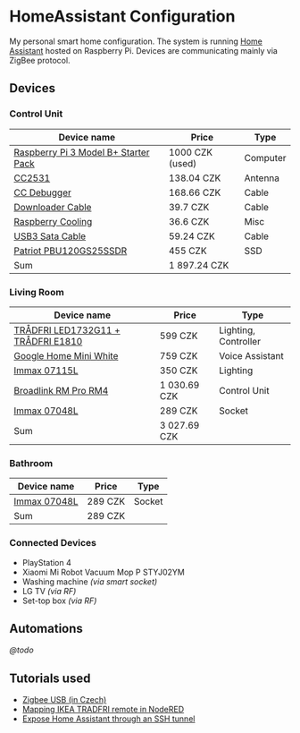 # HomeAssistant Configuration
My personal smart home configuration. The system is running [Home Assistant](https://www.home-assistant.io/) hosted on Raspberry Pi. Devices are communicating mainly via ZigBee protocol.

## Devices
### Control Unit
| Device name | Price | Type |
| --- | --- | --- |
| [Raspberry Pi 3 Model B+ Starter Pack](https://sg.element14.com/raspberry-pi/rpi3-modbp-starter/starter-kit-raspberry-pi-3-model/dp/2848199) | 1000 CZK (used) | Computer |
| [CC2531](https://www.aliexpress.com/item/4000059514865.html) | 138.04 CZK | Antenna |
| [CC Debugger](https://www.aliexpress.com/item/32813122315.html) | 168.66 CZK | Cable |
| [Downloader Cable](https://www.aliexpress.com/item/32853531081.html) | 39.7 CZK | Cable |
| [Raspberry Cooling](https://www.aliexpress.com/item/32945772706.html) | 36.6 CZK | Misc |
| [USB3 Sata Cable](https://www.aliexpress.com/item/4000966208077.html) | 59.24 CZK | Cable |
| [Patriot PBU120GS25SSDR](https://www.mironet.cz/patriot-burst-120gb-25quot-sata-iii-tlc-r-560mbps-w540-mbps-iops-50k-40k-mtbf-2mh-3y+dp352013/) | 455 CZK | SSD |
| Sum | 1 897.24 CZK | |

### Living Room
| Device name | Price | Type |
| --- | --- | --- |
| [TRÅDFRI LED1732G11 + TRÅDFRI E1810](https://www.ikea.com/cz/cs/p/tradfri-sada-na-dalkove-ovladani-bile-spektrum-20406570/) | 599 CZK | Lighting, Controller |
| [Google Home Mini White](https://www.mironet.cz/google-home-mini-white-chytry-reproduktor-s-mikrofonem-wifi+dp363449/) | 759 CZK | Voice Assistant |
| [Immax 07115L](https://www.immax.cz/immax-neo-smart-zarovka-led-e27-9w-rgb-cct-barevna-a-bila-stmivatelna-zigbee-3-0.html) | 350 CZK | Lighting |
| [Broadlink RM Pro RM4](https://www.aliexpress.com/item/32793393049.html) | 1 030.69 CZK | Control Unit |
| [Immax 07048L](https://www.alza.cz/immax-neo-smart-zasuvka-d5569071.htm) | 289 CZK | Socket |
| Sum | 3 027.69 CZK | | 

### Bathroom
| Device name | Price | Type |
| --- | --- | --- |
| [Immax 07048L](https://www.alza.cz/immax-neo-smart-zasuvka-d5569071.htm) | 289 CZK | Socket |
| Sum | 289 CZK | | 

### Connected Devices
* PlayStation 4
* Xiaomi Mi Robot Vacuum Mop P STYJ02YM
* Washing machine *(via smart socket)*
* LG TV *(via RF)*
* Set-top box *(via RF)*

## Automations
*@todo*

## Tutorials used
* [Zigbee USB (in Czech)](https://www.youtube.com/watch?v=44rLBgWpdgg)
* [Mapping IKEA TRADFRI remote in NodeRED](https://notenoughtech.com/home-automation/mapping-ikea-tradfri-remote-in-nodered/)
* [Expose Home Assistant through an SSH tunnel](https://carly.be/expose-home-assistant-through-ssh-tunnel/)

